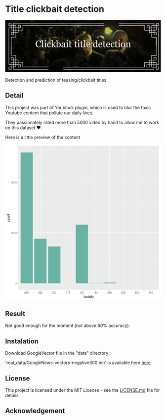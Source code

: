 # Title clickbait detection


![clickbait title detection](img/banner_github.jpg)

Detection and prediction of teasing/clickbait titles.

## Detail

This project was part of Youblock plugin, which is used to blur the toxic Youtube content that pollute our daily lives.

They passionately rated more than 5000 video by hand to allow me to work on this dataset ❤️.

Here is a little preview of the content

![toxicity clickbait](img/README-3157e7c6.png)

## Result

Not good enough for the moment (not above 60% accuracy).

## Instalation

Download GoogleVector file in the "data" directory :

'real_data/GoogleNews-vectors-negative300.bin' Is available here [here](https://github.com/mmihaltz/word2vec-GoogleNews-vectors)

## License

This project is licensed under the MIT License - see the [LICENSE.md](LICENSE.md) file for details

## Acknowledgement

